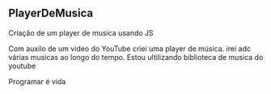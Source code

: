 ## PlayerDeMusica



Criação de um player de musica usando JS
 
 Com auxilo de um  video do YouTube criei uma player de música. 
 irei adc várias musicas ao longo do tempo.
 Estou ultilizando biblioteca de musica do youtube



Programar é vida

